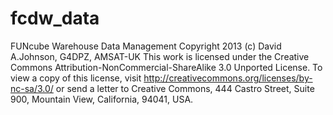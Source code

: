 fcdw_data
==========
FUNcube Warehouse Data Management
Copyright 2013 (c) David A.Johnson, G4DPZ, AMSAT-UK
This work is licensed under the Creative Commons Attribution-NonCommercial-ShareAlike 3.0 Unported License.
To view a copy of this license, visit http://creativecommons.org/licenses/by-nc-sa/3.0/ or send a letter
to Creative Commons, 444 Castro Street, Suite 900, Mountain View, California, 94041, USA.


